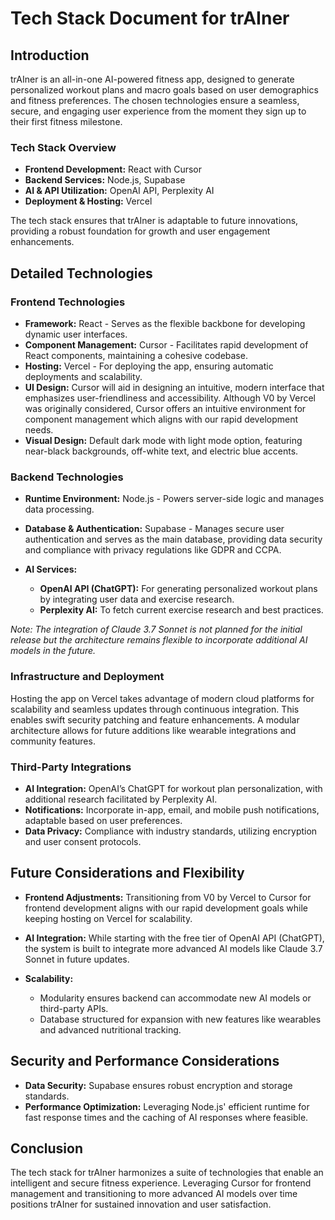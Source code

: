# Tech Stack Document for trAIner

## Introduction

trAIner is an all-in-one AI-powered fitness app, designed to generate personalized workout plans and macro goals based on user demographics and fitness preferences. The chosen technologies ensure a seamless, secure, and engaging user experience from the moment they sign up to their first fitness milestone.

### Tech Stack Overview

*   **Frontend Development:** React with Cursor
*   **Backend Services:** Node.js, Supabase
*   **AI & API Utilization:** OpenAI API, Perplexity AI
*   **Deployment & Hosting:** Vercel

The tech stack ensures that trAIner is adaptable to future innovations, providing a robust foundation for growth and user engagement enhancements.

## Detailed Technologies

### Frontend Technologies

*   **Framework:** React - Serves as the flexible backbone for developing dynamic user interfaces.
*   **Component Management:** Cursor - Facilitates rapid development of React components, maintaining a cohesive codebase.
*   **Hosting:** Vercel - For deploying the app, ensuring automatic deployments and scalability.
*   **UI Design:** Cursor will aid in designing an intuitive, modern interface that emphasizes user-friendliness and accessibility. Although V0 by Vercel was originally considered, Cursor offers an intuitive environment for component management which aligns with our rapid development needs.
*   **Visual Design:** Default dark mode with light mode option, featuring near-black backgrounds, off-white text, and electric blue accents.

### Backend Technologies

*   **Runtime Environment:** Node.js - Powers server-side logic and manages data processing.

*   **Database & Authentication:** Supabase - Manages secure user authentication and serves as the main database, providing data security and compliance with privacy regulations like GDPR and CCPA.

*   **AI Services:**

    *   **OpenAI API (ChatGPT):** For generating personalized workout plans by integrating user data and exercise research.
    *   **Perplexity AI:** To fetch current exercise research and best practices.

*Note: The integration of Claude 3.7 Sonnet is not planned for the initial release but the architecture remains flexible to incorporate additional AI models in the future.*

### Infrastructure and Deployment

Hosting the app on Vercel takes advantage of modern cloud platforms for scalability and seamless updates through continuous integration. This enables swift security patching and feature enhancements. A modular architecture allows for future additions like wearable integrations and community features.

### Third-Party Integrations

*   **AI Integration:** OpenAI’s ChatGPT for workout plan personalization, with additional research facilitated by Perplexity AI.
*   **Notifications:** Incorporate in-app, email, and mobile push notifications, adaptable based on user preferences.
*   **Data Privacy:** Compliance with industry standards, utilizing encryption and user consent protocols.

## Future Considerations and Flexibility

*   **Frontend Adjustments:** Transitioning from V0 by Vercel to Cursor for frontend development aligns with our rapid development goals while keeping hosting on Vercel for scalability.

*   **AI Integration:** While starting with the free tier of OpenAI API (ChatGPT), the system is built to integrate more advanced AI models like Claude 3.7 Sonnet in future updates.

*   **Scalability:**

    *   Modularity ensures backend can accommodate new AI models or third-party APIs.
    *   Database structured for expansion with new features like wearables and advanced nutritional tracking.

## Security and Performance Considerations

*   **Data Security:** Supabase ensures robust encryption and storage standards.
*   **Performance Optimization:** Leveraging Node.js' efficient runtime for fast response times and the caching of AI responses where feasible.

## Conclusion

The tech stack for trAIner harmonizes a suite of technologies that enable an intelligent and secure fitness experience. Leveraging Cursor for frontend management and transitioning to more advanced AI models over time positions trAIner for sustained innovation and user satisfaction.
